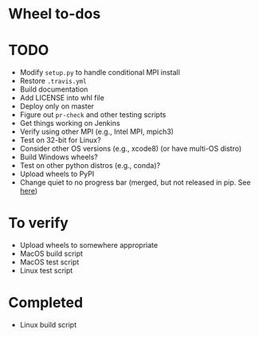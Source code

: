 # Wheel to-dos

# TODO
- Modify ```setup.py``` to handle conditional MPI install
- Restore ```.travis.yml```
- Build documentation
- Add LICENSE into whl file
- Deploy only on master
- Figure out ```pr-check``` and other testing scripts
- Get things working on Jenkins
- Verify using other MPI (e.g., Intel MPI, mpich3)
- Test on 32-bit for Linux?
- Consider other OS versions (e.g., xcode8) (or have multi-OS distro)
- Build Windows wheels?
- Test on other python distros (e.g., conda)?
- Upload wheels to PyPI
- Change quiet to no progress bar (merged, but not released in pip. See [here](https://github.com/pypa/pip/pull/4194/commits/0124945031e93236c2300eb45c2f962768be62d8))

# To verify
- Upload wheels to somewhere appropriate
- MacOS build script
- MacOS test script
- Linux test script

# Completed
- Linux build script
